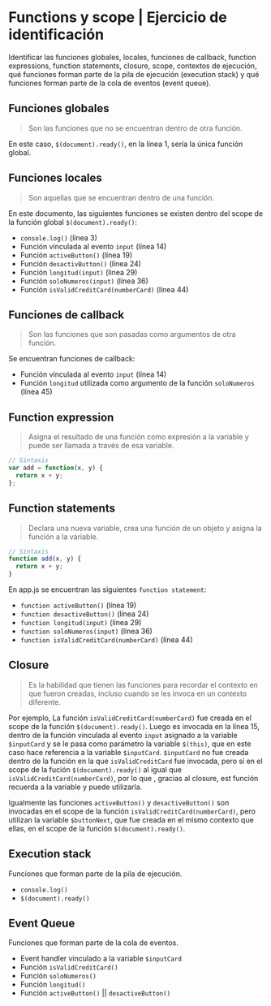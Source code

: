 # Functions y scope | Ejercicio de identificación

Identificar las funciones globales, locales, funciones de callback, function expressions, function statements, closure, scope, contextos de ejecución, qué funciones forman parte de la pila de ejecución (execution stack) y qué funciones forman parte de la cola de eventos (event queue).

## Funciones globales

> Son las funciones que no se encuentran dentro de otra función.

En este caso, `$(document).ready()`, en la línea 1, sería la única función global.

## Funciones locales

> Son aquellas que se encuentran dentro de una función.

En este documento, las siguientes funciones se existen dentro del scope de la función global `$(document).ready()`: 

- `console.log()` (línea 3)
- Función vinculada al evento `input` (línea 14)
- Función `activeButton()` (línea 19)
- Función `desactivButton()` (línea 24)
- Función `longitud(input)` (linea 29)
- Función `soloNumeros(input)` (línea 36)
- Función `isValidCreditCard(numberCard)` (línea 44)

## Funciones de callback

> Son las funciones que son pasadas como argumentos de otra función.

Se encuentran funciones de callback:

- Función vinculada al evento `input` (línea 14)
- Función `longitud` utilizada como argumento de la función `soloNumeros` (línea 45)

## Function expression

> Asigna el resultado de una función como expresión a la variable y puede ser llamada a través de esa variable.

```js
// Sintaxis
var add = function(x, y) {
  return x + y;
};
```

## Function statements

> Declara una nueva variable, crea una función de un objeto y asigna la función a la variable.

```js
// Sintaxis
function add(x, y) {
  return x + y;
}
```

En app.js se encuentran las siguientes `function statement`:

- `function activeButton()` (línea 19)
- `function desactiveButton()` (línea 24)
- `function longitud(input)` (línea 29)
- `function soloNumeros(input)` (línea 36)
- `function isValidCreditCard(numberCard)` (línea 44)

## Closure

> Es la habilidad que tienen las funciones para recordar el contexto en que fueron creadas, incluso cuando se les invoca en un contexto diferente.

Por ejemplo, La función `isValidCreditCard(numberCard)` fue creada en el scope de la función `$(document).ready()`. Luego es invocada en la línea 15, dentro de la función vinculada al evento `input` asignado a la variable `$inputCard` y se le pasa como parámetro la variable `$(this)`, que en este caso hace referencia a la variable `$inputCard`. `$inputCard` no fue creada dentro de la función en la que `isValidCreditCard` fue invocada, pero sí en el scope de la fución `$(document).ready()` al igual que `isValidCreditCard(numberCard)`, por lo que , gracias al closure, est función recuerda a la variable y puede utilizarla.

Igualmente las funciones `activeButton()` y `desactiveButton()` son invocadas en el scope de la función `isValidCreditCard(numberCard)`, pero utilizan la variable  `$buttonNext`, que fue creada en el mismo contexto que ellas, en el scope de la función `$(document).ready()`.

## Execution stack

Funciones que forman parte de la pila de ejecución.

- `console.log()`
- `$(document).ready()`

## Event Queue

Funciones que forman parte de la cola de eventos.

- Event handler vinculado a la variable `$inputCard`
- Función `isValidCreditCard()`
- Función `soloNumeros()`
- Función `longitud()`
- Función `activeButton()` || `desactiveButton()`
